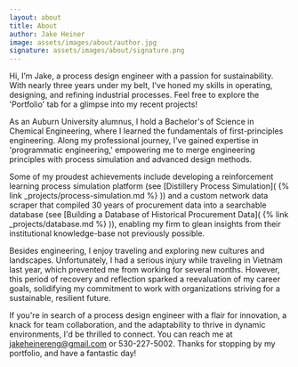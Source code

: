 ```yaml
---
layout: about
title: About
author: Jake Heiner
image: assets/images/about/author.jpg
signature: assets/images/about/signature.png
---
```


Hi, I’m Jake, a process design engineer with a passion for sustainability. With nearly three years under my belt, I've honed my skills in operating, designing, and refining industrial processes. Feel free to explore the 'Portfolio' tab for a glimpse into my recent projects!

As an Auburn University alumnus, I hold a Bachelor's of Science in Chemical Engineering, where I learned the fundamentals of first-principles engineering. Along my professional journey, I've gained expertise in 'programmatic engineering,' empowering me to merge engineering principles with process simulation and advanced design methods.

Some of my proudest achievements include developing a reinforcement learning process simulation platform (see  [Distillery Process Simulation]( {% link _projects/process-simulation.md %} ))
and a custom network data scraper that compiled 30 years of procurement data into a searchable database (see  [Building a Database of Historical Procurement Data]( {% link _projects/database.md %} )), enabling my firm to glean insights from their institutional knowledge-base not previously possible.

Besides engineering, I enjoy traveling and exploring new cultures and landscapes. Unfortunately, I had a serious injury while traveling in Vietnam last year, which prevented me from working for several months. However, this period of recovery and reflection sparked a reevaluation of my career goals, solidifying my commitment to work with organizations striving for a sustainable, resilient future.

If you're in search of a process design engineer with a flair for innovation, a knack for team collaboration, and the adaptability to thrive in dynamic environments, I'd be thrilled to connect. You can reach me at jakeheinereng@gmail.com or 530-227-5002. Thanks for stopping by my portfolio, and have a fantastic day!

                   